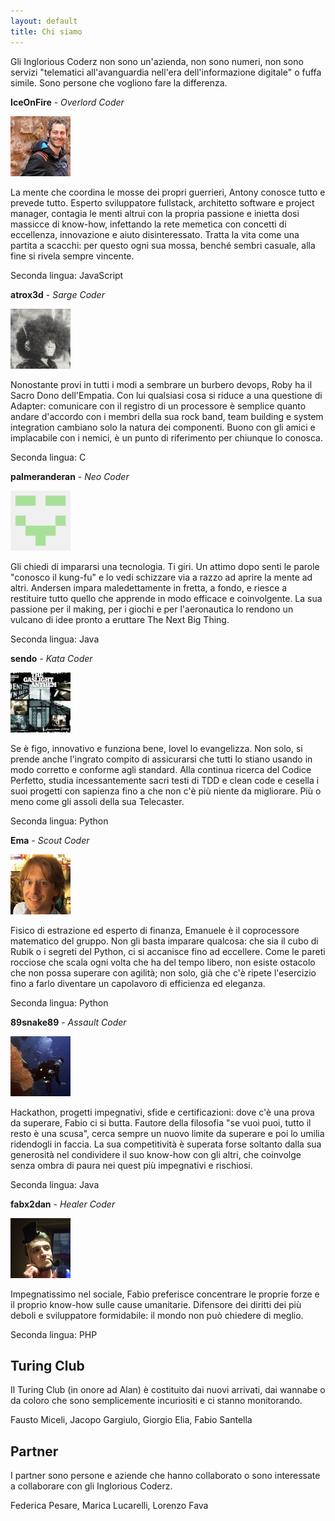 ```yaml
---
layout: default
title: Chi siamo
---
```


Gli Inglorious Coderz non sono un'azienda, non sono numeri, non sono servizi "telematici all'avanguardia nell'era dell'informazione digitale" o fuffa simile. Sono persone che vogliono fare la differenza.

**IceOnFire** - *Overlord Coder*

![IceOnFire](images/avatars/iceonfire.png)

La mente che coordina le mosse dei propri guerrieri, Antony conosce tutto e prevede tutto. Esperto sviluppatore fullstack, architetto software e project manager, contagia le menti altrui con la propria passione e inietta dosi massicce di know-how, infettando la rete memetica con concetti di eccellenza, innovazione e aiuto disinteressato. Tratta la vita come una partita a scacchi: per questo ogni sua mossa, benché sembri casuale, alla fine si rivela sempre vincente.

Seconda lingua: JavaScript

**atrox3d** - *Sarge Coder*

![atrox3d](images/avatars/atrox3d.png)

Nonostante provi in tutti i modi a sembrare un burbero devops, Roby ha il Sacro Dono dell'Empatia. Con lui qualsiasi cosa si riduce a una questione di Adapter: comunicare con il registro di un processore è semplice quanto andare d'accordo con i membri della sua rock band, team building e system integration cambiano solo la natura dei componenti. Buono con gli amici e implacabile con i nemici, è un punto di riferimento per chiunque lo conosca.

Seconda lingua: C

**palmeranderan** - *Neo Coder*

![palmer](images/avatars/palmer.png)

Gli chiedi di impararsi una tecnologia. Ti giri. Un attimo dopo senti le parole "conosco il kung-fu" e lo vedi schizzare via a razzo ad aprire la mente ad altri. Andersen impara maledettamente in fretta, a fondo, e riesce a restituire tutto quello che apprende in modo efficace e coinvolgente. La sua passione per il making, per i giochi e per l'aeronautica lo rendono un vulcano di idee pronto a eruttare The Next Big Thing.

Seconda lingua: Java

**sendo** - *Kata Coder*

![sendo](images/avatars/sendo.png)

Se è figo, innovativo e funziona bene, Iovel lo evangelizza. Non solo, si prende anche l'ingrato compito di assicurarsi che tutti lo stiano usando in modo corretto e conforme agli standard. Alla continua ricerca del Codice Perfetto, studia incessantemente sacri testi di TDD e clean code e cesella i suoi progetti con sapienza fino a che non c'è più niente da migliorare. Più o meno come gli assoli della sua Telecaster.

Seconda lingua: Python

**Ema** - *Scout Coder*

![ema](images/avatars/ema.png)

Fisico di estrazione ed esperto di finanza, Emanuele è il coprocessore matematico del gruppo. Non gli basta imparare qualcosa: che sia il cubo di Rubik o i segreti del Python, ci si accanisce fino ad eccellere. Come le pareti rocciose che scala ogni volta che ha del tempo libero, non esiste ostacolo che non possa superare con agilità; non solo, già che c'è ripete l'esercizio fino a farlo diventare un capolavoro di efficienza ed eleganza.

Seconda lingua: Python

**89snake89** - *Assault Coder*

![89snake89](images/avatars/89snake89.png)

Hackathon, progetti impegnativi, sfide e certificazioni: dove c'è una prova da superare, Fabio ci si butta. Fautore della filosofia "se vuoi puoi, tutto il resto è una scusa", cerca sempre un nuovo limite da superare e poi lo umilia ridendogli in faccia. La sua competitività è superata forse soltanto dalla sua generosità nel condividere il suo know-how con gli altri, che coinvolge senza ombra di paura nei quest più impegnativi e rischiosi.

Seconda lingua: Java

**fabx2dan** - *Healer Coder*

![fabx2dan](images/avatars/fabx2dan.png)

Impegnatissimo nel sociale, Fabio preferisce concentrare le proprie forze e il proprio know-how sulle cause umanitarie. Difensore dei diritti dei più deboli e sviluppatore formidabile: il mondo non può chiedere di meglio.

Seconda lingua: PHP

## Turing Club

Il Turing Club (in onore ad Alan) è costituito dai nuovi arrivati, dai wannabe o da coloro che sono semplicemente incuriositi e ci stanno monitorando.

Fausto Miceli, Jacopo Gargiulo, Giorgio Elia, Fabio Santella

## Partner

I partner sono persone e aziende che hanno collaborato o sono interessate a collaborare con gli Inglorious Coderz.

Federica Pesare, Marica Lucarelli, Lorenzo Fava
